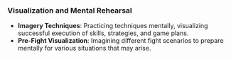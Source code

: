 ### Visualization and Mental Rehearsal

- **Imagery Techniques**: Practicing techniques mentally, visualizing successful execution of skills, strategies, and game plans.
- **Pre-Fight Visualization**: Imagining different fight scenarios to prepare mentally for various situations that may arise.